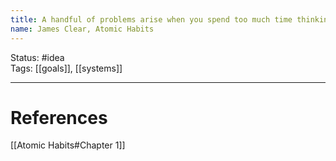 ```yaml
---
title: A handful of problems arise when you spend too much time thinking about your goals and not enough time designing your systems
name: James Clear, Atomic Habits
---
```


Status: #idea  
Tags: [[goals]], [[systems]]

---
# References
[[Atomic Habits#Chapter 1]]